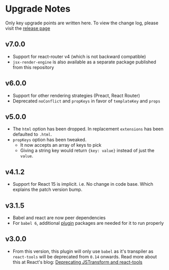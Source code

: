 # Upgrade Notes

Only key upgrade points are written here. To view the change log, please visit the [release page](https://github.com/yeojz/metalsmith-react-templates/releases)

## v7.0.0

-   Support for react-router v4 (which is not backward compatible)
-   `jsx-render-engine` is also available as a separate package published from this repository

## v6.0.0

-   Support for other rendering strategies (Preact, React Router)
-   Deprecated `noConflict` and `propKeys` in favor of `templateKey` and `props`

## v5.0.0

-   The `html` option has been dropped. In replacement `extensions` has been defaulted to `.html`.
-   `propKeys` option has been tweaked.
    -   It now accepts an array of keys to pick
    -   Giving a string key would return `{key: value}` instead of just the `value`.

## v4.1.2

-   Support for React 15 is implicit. i.e. No change in code base. Which explains the patch version bump.

## v3.1.5

-   Babel and react are now peer dependencies
-   For `babel 6`, additional [plugin](https://babeljs.io/docs/plugins) packages are needed for it to run properly

## v3.0.0

-   From this version, this plugin will only use `babel` as it's transpiler as `react-tools` will be deprecated from `0.14` onwards. Read more about this at React's blog: [Deprecating JSTransform and react-tools](https://facebook.github.io/react/blog/2015/06/12/deprecating-jstransform-and-react-tools.html)
